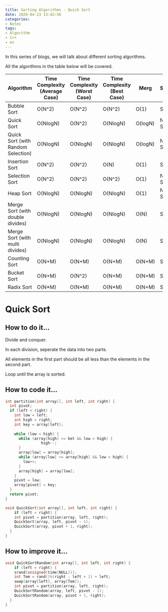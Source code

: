 ```yaml
---
title: Sorting Algorithms - Quick Sort
date: 2020-04-23 13:42:56
categories: 
- Notes
tags:
- Algorithm
- C++
- en
---
```


In this series of blogs, we will talk about different sorting algorithms. 

All the algorithms in the table below will be covered.

| Algorithm                          | Time Complexity (Average Case) | Time Complexity (Worst Case) | Time Complexity (Best Case) | Merg    | Stability  |
| ---------------------------------- | ------------------------------ | ---------------------------- | --------------------------- | ------- | ---------- |
| Bubble Sort                        | O(N^2)                         | O(N^2)                       | O(N^2)                      | O(1)    | Stable     |
| Quick Sort                         | O(NlogN)                       | O(N^2)                       | O(NlogN)                    | O(logN) | Not Stable |
| Quick Sort (with Random Selection) | O(NlogN)                       | O(NlogN)                     | O(NlogN)                    | O(logN) | Not Stable |
| Insertion Sort                     | O(N^2)                         | O(N^2)                       | O(N)                        | O(1)    | Stable     |
| Selection Sort                     | O(N^2)                         | O(N^2)                       | O(N^2)                      | O(1)    | Not Stable |
| Heap Sort                          | O(NlogN)                       | O(NlogN)                     | O(NlogN)                    | O(1)    | Not Stable |
| Merge Sort (with double divides)   | O(NlogN)                       | O(NlogN)                     | O(NlogN)                    | O(N)    | Stable     |
| Merge Sort (with multi divides)    | O(NlogN)                       | O(NlogN)                     | O(NlogN)                    | O(N)    | Stable     |
| Counting Sort                      | O(N+M)                         | O(N+M)                       | O(N+M)                      | O(N+M)  | Stable     |
| Bucket Sort                        | O(N+M)                         | O(N^2)                       | O(N+M)                      | O(N+M)  | Stable     |
| Radix Sort                         | O(N*M)                         | O(N*M)                       | O(N*M)                      | O(N+M)  | Stable     |

# Quick Sort

## How to do it...

Divide and conquer.

In each division, seperate the data into two parts. 

All elements in the first part should be all less than the elements in the second part.

Loop until the array is sorted.

## How to code it...

```c++
int partition(int array[], int left, int right) {
  int pivot;
  if (left < right) {
    int low = left;
    int high = right;
    int key = array[left];
    
    while (low < high) {
      while (array[high] >= ket && low < high) {
				high--;
      }
      array[low] = array[high];
      while (array[low] <= array[high] && low < high) {
        low++;
      }
      array[high] = array[low];
    }
    pivot = low;
    array[pivot] = key;
  }
  return pivot;
} 
```

```c++
void QuickSort(int array[], int left, int right) {
	if (left < right) {
    int pivot = partition(array, left, right);
    QuickSort(array, left, pivot - 1);
    QuickSort(array, pivot + 1, right);
  }
}
```

## How to improve it...

```c++
void QuickSortRandom(int array[], int left, int right) {
	if (left < right) {
    srand(unsigned(time(NULL)));
    int Tem = rand()%(right - left + 1) + left;
    swap(array[left], array[Tem]);
    int pivot = partition(array, left, right);
    QuickSortRandom(array, left, pivot - 1);
    QuickSortRandom(array, pivot + 1, right);
  }
}
```